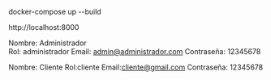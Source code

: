 docker-compose up --build

http://localhost:8000

Nombre: Administrador <br>
Rol: administrador
Email: admin@administrador.com
Contraseña: 12345678


Nombre: Cliente
Rol:cliente
Email:cliente@gmail.com
Contraseña: 12345678
